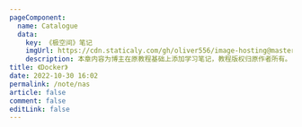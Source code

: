```yaml
---
pageComponent:
  name: Catalogue
  data:
    key: 《极空间》笔记
    imgUrl: https://cdn.staticaly.com/gh/oliver556/image-hosting@master/20221030/nas_10-30_01.3pyvqthj5gc0.webp
    description: 本章内容为博主在原教程基础上添加学习笔记，教程版权归原作者所有。
title: 《Docker》
date: 2022-10-30 16:02
permalink: /note/nas
article: false
comment: false
editLink: false
---
```

